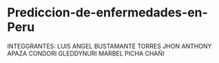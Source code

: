# Prediccion-de-enfermedades-en-Peru
INTEGGRANTES:
LUIS ANGEL BUSTAMANTE TORRES
JHON ANTHONY APAZA CONDORI
GLEDDYNURI MARBEL PICHA CHAÑI

